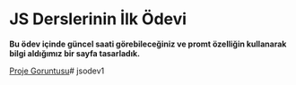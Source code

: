 # JS Derslerinin İlk Ödevi

**Bu ödev içinde güncel saati görebileceğiniz ve promt özelliğin kullanarak bilgi aldığımız bir sayfa tasarladık.**

[Proje Goruntusu](/img/proje-resmi.png)# jsodev1
